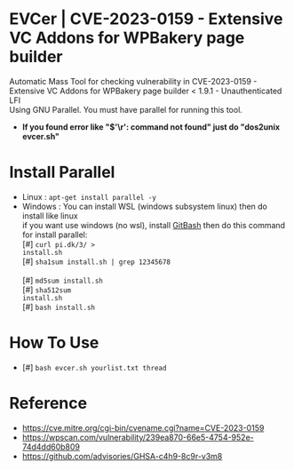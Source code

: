 # EVCer | CVE-2023-0159 - Extensive VC Addons for WPBakery page builder
Automatic Mass Tool for checking vulnerability in CVE-2023-0159 - Extensive VC Addons for WPBakery page builder < 1.9.1 - Unauthenticated LFI<br>Using GNU Parallel. You must have parallel for running this tool.<br>
- <b>If you found error like "$'\r': command not found" just do "dos2unix evcer.sh"</b>
# Install Parallel
- Linux : <code>apt-get install parallel -y</code><br>
- Windows : You can install WSL (windows subsystem linux) then do install like linux<br>if you want use windows (no wsl), install <a href="https://git-scm.com/download/win">GitBash</a> then do this command for install parallel: <br>
[#] <code>curl pi.dk/3/ > install.sh </code><br>[#] <code>sha1sum install.sh | grep 12345678 </code><br>[#] <code>md5sum install.sh </code><br>[#] <code>sha512sum install.sh </code><br>[#] <code>bash install.sh</code><br>
# How To Use
- [#] <code>bash evcer.sh yourlist.txt thread</code>
# Reference
- https://cve.mitre.org/cgi-bin/cvename.cgi?name=CVE-2023-0159
- https://wpscan.com/vulnerability/239ea870-66e5-4754-952e-74d4dd60b809
- https://github.com/advisories/GHSA-c4h9-8c9r-v3m8
